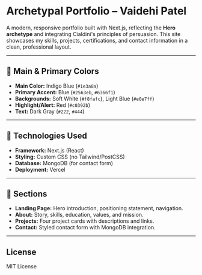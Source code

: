 # Archetypal Portfolio – Vaidehi Patel

A modern, responsive portfolio built with Next.js, reflecting the **Hero archetype** and integrating Cialdini's principles of persuasion. This site showcases my skills, projects, certifications, and contact information in a clean, professional layout.

---

## 🎨 Main & Primary Colors

- **Main Color:** Indigo Blue (`#1e3a8a`)
- **Primary Accent:** Blue (`#2563eb`, `#6366f1`)
- **Backgrounds:** Soft White (`#f8fafc`), Light Blue (`#e0e7ff`)
- **Highlight/Alert:** Red (`#c0392b`)
- **Text:** Dark Gray (`#222`, `#444`)

---

## 🚀 Technologies Used

- **Framework:** Next.js (React)
- **Styling:** Custom CSS (no Tailwind/PostCSS)
- **Database:** MongoDB (for contact form)
- **Deployment:** Vercel

---


## 📁 Sections

- **Landing Page:** Hero introduction, positioning statement, navigation.
- **About:** Story, skills, education, values, and mission.
- **Projects:** Four project cards with descriptions and links.
- **Contact:** Styled contact form with MongoDB integration.

---

## License

MIT License
